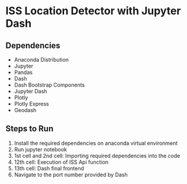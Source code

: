 # ISS Location Detector with Jupyter Dash

## Dependencies
- Anaconda Distribution
- Jupyter
- Pandas
- Dash
- Dash Bootstrap Components
- Jupyter Dash
- Plotly
- Plotly Express
- Geodash
        
## Steps to Run
1. Install the required dependencies on anaconda virtual environment
2. Run jupyter notebook
3. 1st cell and 2nd cell: Importing required dependencies into the code
4. 12th cell: Execution of ISS Api function
5. 13th cell: Dash final frontend
6. Navigate to the port number provided by Dash
